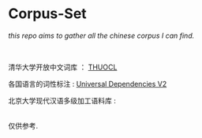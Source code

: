 # Corpus-Set

*this repo aims to gather all the chinese corpus I can find.*

<br/>

清华大学开放中文词库 ： [THUOCL](http://thuocl.thunlp.org/)

各国语言的词性标注 : [Universal Dependencies V2](http://universaldependencies.org)

北京大学现代汉语多级加工语料库 :

<br/>
仅供参考.	